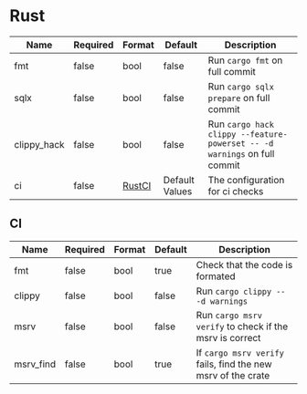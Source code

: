 # Rust

| Name        | Required | Format | Default        | Description                                                              |
| ----------- | -------- | ------ | -------------- | ------------------------------------------------------------------------ |
| fmt         | false    | bool   | false          | Run `cargo fmt` on full commit                                           |
| sqlx        | false    | bool   | false          | Run `cargo sqlx prepare` on full commit                                  |
| clippy_hack | false    | bool   | false          | Run `cargo hack clippy --feature-powerset -- -d warnings` on full commit |
| ci          | false    | [RustCI](#ci) | Default Values | The configuration for ci checks                                          |



## CI


| Name      | Required | Format | Default | Description                                                  |
| --------- | -------- | ------ | ------- | ------------------------------------------------------------ |
| fmt       | false    | bool   | true    | Check that the code is formated                              |
| clippy    | false    | bool   | false   | Run `cargo clippy -- -d warnings`                            |
| msrv      | false    | bool   | false   | Run `cargo msrv verify` to check if the msrv is correct      |
| msrv_find | false    | bool   | true    | If `cargo msrv verify` fails, find the new msrv of the crate |

